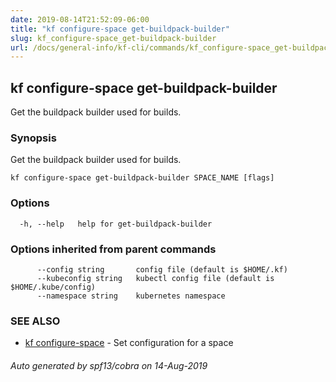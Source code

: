```yaml
---
date: 2019-08-14T21:52:09-06:00
title: "kf configure-space get-buildpack-builder"
slug: kf_configure-space_get-buildpack-builder
url: /docs/general-info/kf-cli/commands/kf_configure-space_get-buildpack-builder/
---
```

## kf configure-space get-buildpack-builder

Get the buildpack builder used for builds.

### Synopsis

Get the buildpack builder used for builds.

```
kf configure-space get-buildpack-builder SPACE_NAME [flags]
```

### Options

```
  -h, --help   help for get-buildpack-builder
```

### Options inherited from parent commands

```
      --config string       config file (default is $HOME/.kf)
      --kubeconfig string   kubectl config file (default is $HOME/.kube/config)
      --namespace string    kubernetes namespace
```

### SEE ALSO

* [kf configure-space](/docs/general-info/kf-cli/commands/kf_configure-space/)	 - Set configuration for a space

###### Auto generated by spf13/cobra on 14-Aug-2019
